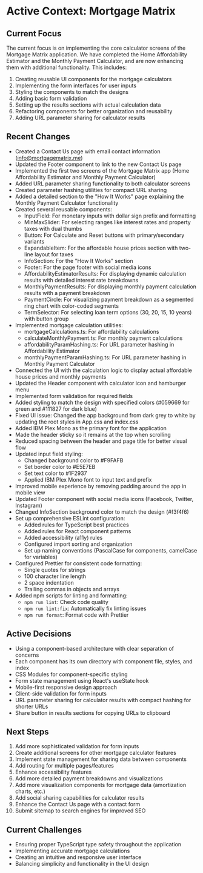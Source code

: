 # Active Context: Mortgage Matrix

## Current Focus

The current focus is on implementing the core calculator screens of the Mortgage
Matrix application. We have completed the Home Affordability Estimator and the
Monthly Payment Calculator, and are now enhancing them with additional functionality. This includes:

1. Creating reusable UI components for the mortgage calculators
2. Implementing the form interfaces for user inputs
3. Styling the components to match the designs
4. Adding basic form validation
5. Setting up the results sections with actual calculation data
6. Refactoring components for better organization and reusability
7. Adding URL parameter sharing for calculator results

## Recent Changes

- Created a Contact Us page with email contact information (info@mortgagematrix.me)
- Updated the Footer component to link to the new Contact Us page
- Implemented the first two screens of the Mortgage Matrix app (Home
  Affordability Estimator and Monthly Payment Calculator)
- Added URL parameter sharing functionality to both calculator screens
- Created parameter hashing utilities for compact URL sharing
- Added a detailed section to the "How It Works" page explaining the Monthly
  Payment Calculator functionality
- Created several reusable components:
  - InputField: For monetary inputs with dollar sign prefix and formatting
  - MinMaxSlider: For selecting ranges like interest rates and property taxes
    with dual thumbs
  - Button: For Calculate and Reset buttons with primary/secondary variants
  - ExpandableItem: For the affordable house prices section with two-line layout
    for taxes
  - InfoSection: For the "How It Works" section
  - Footer: For the page footer with social media icons
  - AffordabilityEstimatorResults: For displaying dynamic calculation results
    with detailed interest rate breakdowns
  - MonthlyPaymentResults: For displaying monthly payment calculation results
    with a payment breakdown
  - PaymentCircle: For visualizing payment breakdown as a segmented ring chart
    with color-coded segments
  - TermSelector: For selecting loan term options (30, 20, 15, 10 years) with
    button group
- Implemented mortgage calculation utilities:
  - mortgageCalculations.ts: For affordability calculations
  - calculateMonthlyPayment.ts: For monthly payment calculations
  - affordabilityParamHashing.ts: For URL parameter hashing in Affordability Estimator
  - monthlyPaymentParamHashing.ts: For URL parameter hashing in Monthly Payment Calculator
- Connected the UI with the calculation logic to display actual affordable house
  prices and monthly payments
- Updated the Header component with calculator icon and hamburger menu
- Implemented form validation for required fields
- Added styling to match the design with specified colors (#059669 for green and
  #111827 for dark blue)
- Fixed UI issue: Changed the app background from dark grey to white by updating
  the root styles in App.css and index.css
- Added IBM Plex Mono as the primary font for the application
- Made the header sticky so it remains at the top when scrolling
- Reduced spacing between the header and page title for better visual flow
- Updated input field styling:
  - Changed background color to #F9FAFB
  - Set border color to #E5E7EB
  - Set text color to #1F2937
  - Applied IBM Plex Mono font to input text and prefix
- Improved mobile experience by removing padding around the app in mobile view
- Updated Footer component with social media icons (Facebook, Twitter,
  Instagram)
- Changed InfoSection background color to match the design (#f3f4f6)
- Set up comprehensive ESLint configuration:
  - Added rules for TypeScript best practices
  - Added rules for React component patterns
  - Added accessibility (a11y) rules
  - Configured import sorting and organization
  - Set up naming conventions (PascalCase for components, camelCase for
    variables)
- Configured Prettier for consistent code formatting:
  - Single quotes for strings
  - 100 character line length
  - 2 space indentation
  - Trailing commas in objects and arrays
- Added npm scripts for linting and formatting:
  - `npm run lint`: Check code quality
  - `npm run lint:fix`: Automatically fix linting issues
  - `npm run format`: Format code with Prettier

## Active Decisions

- Using a component-based architecture with clear separation of concerns
- Each component has its own directory with component file, styles, and index
- CSS Modules for component-specific styling
- Form state management using React's useState hook
- Mobile-first responsive design approach
- Client-side validation for form inputs
- URL parameter sharing for calculator results with compact hashing for shorter URLs
- Share button in results sections for copying URLs to clipboard

## Next Steps

1. Add more sophisticated validation for form inputs
2. Create additional screens for other mortgage calculator features
3. Implement state management for sharing data between components
4. Add routing for multiple pages/features
5. Enhance accessibility features
6. Add more detailed payment breakdowns and visualizations
7. Add more visualization components for mortgage data (amortization charts,
   etc.)
8. Add social sharing capabilities for calculator results
9. Enhance the Contact Us page with a contact form
10. Submit sitemap to search engines for improved SEO

## Current Challenges

- Ensuring proper TypeScript type safety throughout the application
- Implementing accurate mortgage calculations
- Creating an intuitive and responsive user interface
- Balancing simplicity and functionality in the UI design
